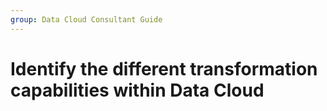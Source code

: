 ```yaml
---
group: Data Cloud Consultant Guide
---
```

# Identify the different transformation capabilities within Data Cloud